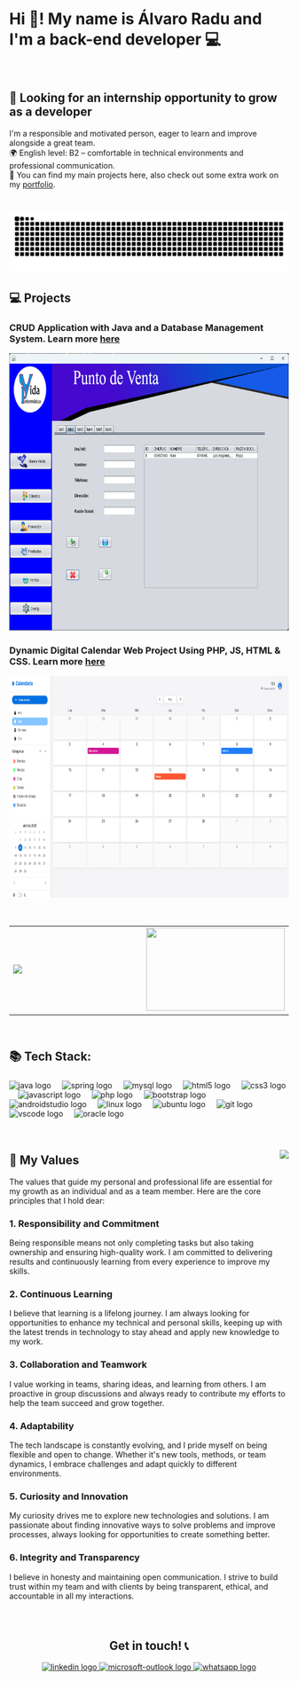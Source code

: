 # Hi 👋! My name is Álvaro Radu and I'm a back-end developer 💻

<br>

## 🚀 Looking for an internship opportunity to grow as a developer  
I'm a responsible and motivated person, eager to learn and improve alongside a great team.  
🌍 English level: B2 – comfortable in technical environments and professional communication.  
📂 You can find my main projects here, also check out some extra work on my [portfolio](https://paint-sushi-a41.notion.site/CV-lvaro-Radu-Rumayor-13a59f084eb58071ae5ef60e4f89c602).

###

<br clear="both">

<img src="https://raw.githubusercontent.com/Alcugan/Alcugan/output/snake.svg" alt="Snake animation"  />

<br>

## 💻 Projects
### CRUD Application with Java and a Database Management System. Learn more [here](https://github.com/Alcugan/SistemaVentas.git)
<img src="https://github.com/Alcugan/Alcugan/blob/40b10c00f092877b7d4a67798dfa9c74bce5ff7e/SistVent.png" width=800 height=500>

### Dynamic Digital Calendar Web Project Using PHP, JS, HTML & CSS. Learn more [here](https://github.com/Alcugan/CalendarioDigital.git)
<img src="https://github.com/Alcugan/Alcugan/blob/40b10c00f092877b7d4a67798dfa9c74bce5ff7e/CalDig.png" width=800 height=400>


<br>
<br>
<br>

<table>
  <tr>
    <td>
      <img src="https://github-readme-stats.vercel.app/api/top-langs?username=Alcugan&locale=en&hide_title=false&layout=compact&card_width=320&langs_count=5&theme=dracula&hide_border=false" height="150" />
    </td>
    <td width="300"></td> <!-- espacio horizontal -->
    <td>
      <img src="https://media.giphy.com/media/v1.Y2lkPTc5MGI3NjExaWdoY21nejM4bTl6ZGpyNGl3dDFzNHpvdWJuYzJrN29sMzByeGRvcyZlcD12MV9naWZzX3NlYXJjaCZjdD1n/Day1AgFfMBsrL6BTpF/giphy.gif" height="150" width="250" />
    </td>
  </tr>
</table>

<br>

<h2> 📚 Tech Stack:</h2>

###

<div align="left">
  <img src="https://cdn.jsdelivr.net/gh/devicons/devicon/icons/java/java-original.svg" height="30" alt="java logo"  />
  <img width="12" />
  <img src="https://cdn.jsdelivr.net/gh/devicons/devicon/icons/spring/spring-original.svg" height="30" alt="spring logo"  />
  <img width="12" />
  <img src="https://cdn.jsdelivr.net/gh/devicons/devicon/icons/mysql/mysql-original.svg" height="30" alt="mysql logo"  />
  <img width="12" />
  <img src="https://cdn.jsdelivr.net/gh/devicons/devicon/icons/html5/html5-original.svg" height="30" alt="html5 logo"  />
  <img width="12" />
  <img src="https://cdn.jsdelivr.net/gh/devicons/devicon/icons/css3/css3-original.svg" height="30" alt="css3 logo"  />
  <img width="12" />
  <img src="https://cdn.jsdelivr.net/gh/devicons/devicon/icons/javascript/javascript-original.svg" height="30" alt="javascript logo"  />
  <img width="12" />
  <img src="https://cdn.jsdelivr.net/gh/devicons/devicon/icons/php/php-original.svg" height="30" alt="php logo"  />
  <img width="12" />
  <img src="https://cdn.jsdelivr.net/gh/devicons/devicon/icons/bootstrap/bootstrap-original.svg" height="30" alt="bootstrap logo"  />
  <img width="12" />
  <img src="https://cdn.jsdelivr.net/gh/devicons/devicon/icons/androidstudio/androidstudio-original.svg" height="30" alt="androidstudio logo"  />
  <img width="12" />
  <img src="https://cdn.jsdelivr.net/gh/devicons/devicon/icons/linux/linux-original.svg" height="30" alt="linux logo"  />
  <img width="12" />
  <img src="https://cdn.jsdelivr.net/gh/devicons/devicon/icons/ubuntu/ubuntu-plain.svg" height="30" alt="ubuntu logo"  />
  <img width="12" />
  <img src="https://cdn.jsdelivr.net/gh/devicons/devicon/icons/git/git-original.svg" height="30" alt="git logo"  />
  <img width="12" />
  <img src="https://cdn.jsdelivr.net/gh/devicons/devicon/icons/vscode/vscode-original.svg" height="30" alt="vscode logo"  />
  <img width="12" />
  <img src="https://cdn.jsdelivr.net/gh/devicons/devicon/icons/oracle/oracle-original.svg" height="30" alt="oracle logo"  />
</div>

<br>
<br>

###

<img align="right" height="300" src="https://media.giphy.com/media/3PAL5bChWnak0WJ32x/giphy.gif?cid=82a1493bv3vqear9okslattlodirtgcb5tj9blf9uh0i6gmg&ep=v1_gifs_trending&rid=giphy.gif&ct=g"  />


## 🌟 My Values

The values that guide my personal and professional life are essential for my growth as an individual and as a team member. Here are the core principles that I hold dear:

### 1. **Responsibility and Commitment**  
Being responsible means not only completing tasks but also taking ownership and ensuring high-quality work. I am committed to delivering results and continuously learning from every experience to improve my skills.

### 2. **Continuous Learning**  
I believe that learning is a lifelong journey. I am always looking for opportunities to enhance my technical and personal skills, keeping up with the latest trends in technology to stay ahead and apply new knowledge to my work.

### 3. **Collaboration and Teamwork**  
I value working in teams, sharing ideas, and learning from others. I am proactive in group discussions and always ready to contribute my efforts to help the team succeed and grow together.

### 4. **Adaptability**  
The tech landscape is constantly evolving, and I pride myself on being flexible and open to change. Whether it's new tools, methods, or team dynamics, I embrace challenges and adapt quickly to different environments.

### 5. **Curiosity and Innovation**  
My curiosity drives me to explore new technologies and solutions. I am passionate about finding innovative ways to solve problems and improve processes, always looking for opportunities to create something better.

### 6. **Integrity and Transparency**  
I believe in honesty and maintaining open communication. I strive to build trust within my team and with clients by being transparent, ethical, and accountable in all my interactions.




###
<br>

<h2 align="center">Get in touch! 📞</h2>

<div align="center">
  <a href="www.linkedin.com/in/alvaro-radu" target="_blank">
    <img src="https://raw.githubusercontent.com/maurodesouza/profile-readme-generator/master/src/assets/icons/social/linkedin/default.svg" width="52" height="40" alt="linkedin logo"  />
  </a>
  <a href="mailto:alvaroraduu@outlook.es?subject=Contact%C3%A1me?" target="_blank">
    <img src="https://raw.githubusercontent.com/maurodesouza/profile-readme-generator/master/src/assets/icons/social/microsoft-outlook/default.svg" width="52" height="40" alt="microsoft-outlook logo"  />
  </a>
  <a href="https://wa.me/34648840436" target="_blank">
    <img src="https://raw.githubusercontent.com/maurodesouza/profile-readme-generator/master/src/assets/icons/social/whatsapp/default.svg" width="52" height="40" alt="whatsapp logo"  />
  </a>
</div>
<!--
**Alcugan/Alcugan** is a ✨ _special_ ✨ repository because its `README.md` (this file) appears on your GitHub profile.

Here are some ideas to get you started:

- 🔭 I’m currently working on ...
- 🌱 I’m currently learning ...
- 👯 I’m looking to collaborate on ...
- 🤔 I’m looking for help with ...
- 💬 Ask me about ...
- 📫 How to reach me: ...
- 😄 Pronouns: ...
- ⚡ Fun fact: ...
-->
